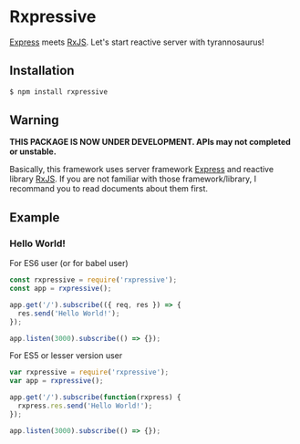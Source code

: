 # Rxpressive

[Express][Express] meets [RxJS][RxJS]. Let's start reactive server with tyrannosaurus!

[Express]: https://github.com/expressjs/express
[RxJS]: https://github.com/Reactive-Extensions/RxJS

## Installation

``` bash
$ npm install rxpressive
```

## Warning

**THIS PACKAGE IS NOW UNDER DEVELOPMENT. APIs may not completed or unstable.**

Basically, this framework uses server framework [Express][Express] and reactive library [RxJS][RxJS]. If you are not familiar with those framework/library, I recommand you to read documents about them first.

## Example

### Hello World!

For ES6 user (or for babel user)

``` javascript
const rxpressive = require('rxpressive');
const app = rxpressive();

app.get('/').subscribe(({ req, res }) => {
  res.send('Hello World!');
});

app.listen(3000).subscribe(() => {});
```

For ES5 or lesser version user

``` javascript
var rxpressive = require('rxpressive');
var app = rxpressive();

app.get('/').subscribe(function(rxpress) {
  rxpress.res.send('Hello World!');
});

app.listen(3000).subscribe(() => {});
```
